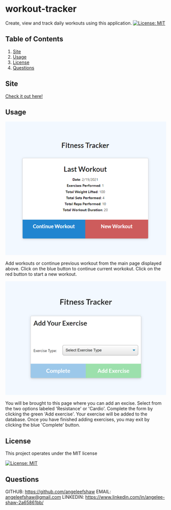   # workout-tracker
  Create, view and track daily workouts using this application.
  [![License: MIT](https://img.shields.io/badge/License-MIT-yellow.svg)](https://opensource.org/licenses/MIT)
  
  
  ## Table of Contents
  1. [Site](#Site)
  2. [Usage](#Usage)
  3. [License](#License)
  4. [Questions](#Questions)
  
  ## Site
  [Check it out here!](https://fitness-tracked.herokuapp.com/ "workout tracker")
  
  ## Usage
  ![Workout](./imgs/mainpage.png)
  
  Add workouts or continue previous workout from the main page displayed above. Click on the blue button to continue current workokut. Click on the red button to start a new workout. 
  
  ![Exercise](./imgs/addex.png)
  
  You will be brought to this page where you can add an excise. Select from the two options labeled 'Resistance' or 'Cardio'. Complete the form by clicking the green 'Add exercise'. Your exercise will be added to the database. Once you have finished adding exercises, you may exit by clicking the blue 'Complete' button.  
  
  ## License
  This project operates under the MIT license
  
  [![License: MIT](https://img.shields.io/badge/License-MIT-yellow.svg)](https://opensource.org/licenses/MIT)
   
  ## Questions
  
  GITHUB: https://github.com/angeleefshaw
  EMAIL: angeleefshaw@gmail.com
  LINKEDIN: https://www.linkedin.com/in/angelee-shaw-2a65861bb/
  
